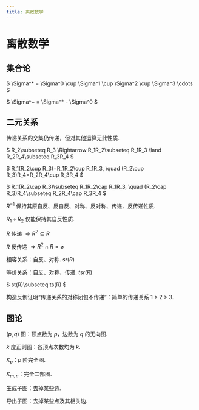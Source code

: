 ```yaml
---
title: 离散数学
---
```


# 离散数学

## 集合论

$
\Sigma^* = \Sigma^0 \cup \Sigma^1 \cup \Sigma^2 \cup \Sigma^3 \cdots
$

$
\Sigma^+ = \Sigma^* - \Sigma^0
$

## 二元关系

传递关系的交集仍传递，但对其他运算无此性质.

$
R_2\subseteq R_3 \Rightarrow R_1R_2\subseteq R_1R_3 \land R_2R_4\subseteq R_3R_4 
$

$
R_1(R_2\cup R_3)=R_1R_2\cup R_1R_3, \quad (R_2\cup R_3)R_4=R_2R_4\cup R_3R_4
$

$
R_1(R_2\cap R_3)\subseteq R_1R_2\cap R_1R_3, \quad (R_2\cap R_3)R_4\subseteq R_2R_4\cap R_3R_4
$

$R^{-1}$ 保持其原自反、反自反、对称、反对称、传递、反传递性质.

$R_1\circ R_2$ 仅能保持其自反性质.

$R$ 传递 $\Rightarrow R^2\subseteq R$

$R$ 反传递 $\Rightarrow R^2\cap R=\varnothing$

相容关系：自反、对称. $sr(R)$

等价关系：自反、对称、传递. $tsr(R)$

$
st(R)\subseteq ts(R)
$

构造反例证明“传递关系的对称闭包不传递”：简单的传递关系 1 > 2 > 3.

## 图论

$(p, q)$ 图：顶点数为 $p$，边数为 $q$ 的无向图. 

$k$ 度正则图：各顶点次数均为 $k$.

$K_p$：$p$ 阶完全图.

$K_{m,n}$：完全二部图.

生成子图：去掉某些边.

导出子图：去掉某些点及其相关边.